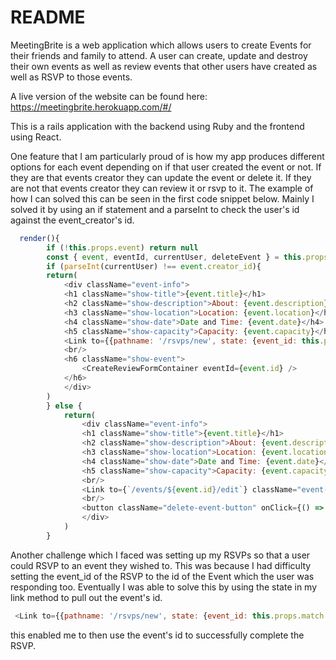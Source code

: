 # README

MeetingBrite is a web application which allows users to create Events for their friends and family to attend. A user can create, update and destroy their own events as well as review events that other users have created as well as RSVP to those events.

A live version of the website can be found here: https://meetingbrite.herokuapp.com/#/

This is a rails application with the backend using Ruby and the frontend using React. 

One feature that I am particularly proud of is how my app produces different options for each event depending on if that user created the event or not. If they are that events creator they can update the event or delete it. If they are not that events creator they can review it or rsvp to it. The example of how I can solved this can be seen in the first code snippet below. Mainly I solved it by using an if statement and a parseInt to check the user's id against the event_creator's id.
```javascript
  render(){
        if (!this.props.event) return null
        const { event, eventId, currentUser, deleteEvent } = this.props;
        if (parseInt(currentUser) !== event.creator_id){
        return(
            <div className="event-info">
            <h1 className="show-title">{event.title}</h1>
            <h2 className="show-description">About: {event.description}</h2>
            <h3 className="show-location">Location: {event.location}</h3>
            <h4 className="show-date">Date and Time: {event.date}</h4>
            <h5 className="show-capacity">Capacity: {event.capacity}</h5>
            <Link to={{pathname: '/rsvps/new', state: {event_id: this.props.match.params.eventId}}} className="Rsvp-event">RSVP to Event</Link>
            <br/>
            <h6 className="show-event">
                <CreateReviewFormContainer eventId={event.id} />
            </h6>
            </div>
        )
        } else {
            return(
                <div className="event-info">
                <h1 className="show-title">{event.title}</h1>
                <h2 className="show-description">About: {event.description}</h2>
                <h3 className="show-location">Location: {event.location}</h3>
                <h4 className="show-date">Date and Time: {event.date}</h4>
                <h5 className="show-capacity">Capacity: {event.capacity}</h5>
                <br/>
                <Link to={`/events/${event.id}/edit`} className="event-edit">Edit Event</Link>
                <br/>
                <button className="delete-event-button" onClick={() => deleteEvent(event.id)}>Delete Event</button>
                </div>
            )
        }
```

Another challenge which I faced was setting up my RSVPs so that a user could RSVP to an event they wished to. This was because I had difficulty setting the event_id of the RSVP to the id of the Event which the user was responding too. Eventually I was able to solve this by using the state in my link method to pull out the event's id.
```javascript
 <Link to={{pathname: '/rsvps/new', state: {event_id: this.props.match.params.eventId}}} className="Rsvp-event">RSVP to Event</Link>
 ```

 this enabled me to then use the event's id to successfully complete the RSVP.
        